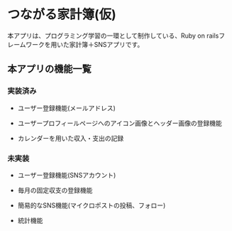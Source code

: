 # つながる家計簿(仮)

本アプリは、プログラミング学習の一環として制作している、Ruby on railsフレームワークを用いた家計簿＋SNSアプリです。

## 本アプリの機能一覧
### 実装済み

- ユーザー登録機能(メールアドレス)

- ユーザープロフィールページへのアイコン画像とヘッダー画像の登録機能

- カレンダーを用いた収入・支出の記録

### 未実装

- ユーザー登録機能(SNSアカウント)

- 毎月の固定収支の登録機能

- 簡易的なSNS機能(マイクロポストの投稿、フォロー)

- 統計機能
